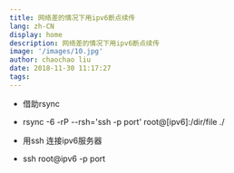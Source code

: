```yaml
---
title: 网络差的情况下用ipv6断点续传
lang: zh-CN
display: home
description: 网络差的情况下用ipv6断点续传
image: '/images/10.jpg'
author: chaochao liu
date: 2018-11-30 11:17:27
tags:
---
```

* 借助rsync
* rsync -6 -rP --rsh='ssh -p port' root@[ipv6]:/dir/file ./

* 用ssh 连接ipv6服务器
* ssh root@ipv6 -p port
